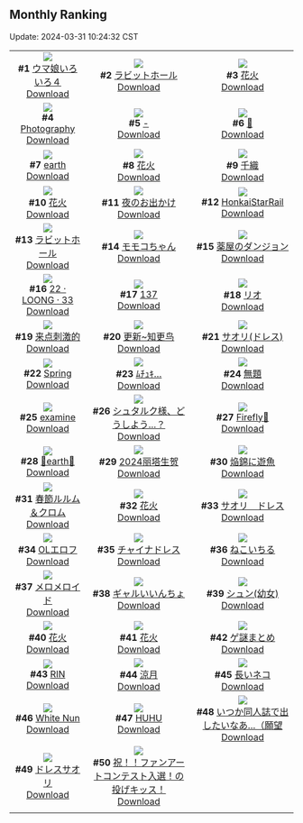 ## Monthly Ranking
Update: 2024-03-31 10:24:32 CST

|      |      |      |
| :----: | :----: | :----: |
| ![](https://i.pixiv.re/c/240x480/img-master/img/2024/03/02/04/13/40/116540853_p0_master1200.jpg)<br>**#1** [ウマ娘いろいろ４](https://www.pixiv.net/artworks/116540853)<br>[Download](https://i.pixiv.re/img-original/img/2024/03/02/04/13/40/116540853_p0.jpg) | ![](https://i.pixiv.re/c/240x480/img-master/img/2024/03/02/15/27/19/116551369_p0_master1200.jpg)<br>**#2** [ラビットホール](https://www.pixiv.net/artworks/116551369)<br>[Download](https://i.pixiv.re/img-original/img/2024/03/02/15/27/19/116551369_p0.png) | ![](https://i.pixiv.re/c/240x480/img-master/img/2024/03/02/01/09/04/116537863_p0_master1200.jpg)<br>**#3** [花火](https://www.pixiv.net/artworks/116537863)<br>[Download](https://i.pixiv.re/img-original/img/2024/03/02/01/09/04/116537863_p0.jpg) |
| ![](https://i.pixiv.re/c/240x480/img-master/img/2024/03/02/13/00/19/116548550_p0_master1200.jpg)<br>**#4** [Photography](https://www.pixiv.net/artworks/116548550)<br>[Download](https://i.pixiv.re/img-original/img/2024/03/02/13/00/19/116548550_p0.jpg) | ![](https://i.pixiv.re/c/240x480/img-master/img/2024/03/02/00/00/14/116535461_p0_master1200.jpg)<br>**#5** [-](https://www.pixiv.net/artworks/116535461)<br>[Download](https://i.pixiv.re/img-original/img/2024/03/02/00/00/14/116535461_p0.jpg) | ![](https://i.pixiv.re/c/240x480/img-master/img/2024/03/02/01/00/24/116537645_p0_master1200.jpg)<br>**#6** [🦋](https://www.pixiv.net/artworks/116537645)<br>[Download](https://i.pixiv.re/img-original/img/2024/03/02/01/00/24/116537645_p0.jpg) |
| ![](https://i.pixiv.re/c/240x480/img-master/img/2024/03/02/00/00/24/116535516_p0_master1200.jpg)<br>**#7** [earth](https://www.pixiv.net/artworks/116535516)<br>[Download](https://i.pixiv.re/img-original/img/2024/03/02/00/00/24/116535516_p0.png) | ![](https://i.pixiv.re/c/240x480/img-master/img/2024/03/04/00/00/14/116602028_p0_master1200.jpg)<br>**#8** [花火](https://www.pixiv.net/artworks/116602028)<br>[Download](https://i.pixiv.re/img-original/img/2024/03/04/00/00/14/116602028_p0.png) | ![](https://i.pixiv.re/c/240x480/img-master/img/2024/03/02/00/03/45/116535866_p0_master1200.jpg)<br>**#9** [千織](https://www.pixiv.net/artworks/116535866)<br>[Download](https://i.pixiv.re/img-original/img/2024/03/02/00/03/45/116535866_p0.jpg) |
| ![](https://i.pixiv.re/c/240x480/img-master/img/2024/03/01/00/00/22/116507091_p0_master1200.jpg)<br>**#10** [花火](https://www.pixiv.net/artworks/116507091)<br>[Download](https://i.pixiv.re/img-original/img/2024/03/01/00/00/22/116507091_p0.jpg) | ![](https://i.pixiv.re/c/240x480/img-master/img/2024/03/03/00/00/17/116566545_p0_master1200.jpg)<br>**#11** [夜のお出かけ](https://www.pixiv.net/artworks/116566545)<br>[Download](https://i.pixiv.re/img-original/img/2024/03/03/00/00/17/116566545_p0.jpg) | ![](https://i.pixiv.re/c/240x480/img-master/img/2024/03/02/20/41/56/116559636_p0_master1200.jpg)<br>**#12** [HonkaiStarRail](https://www.pixiv.net/artworks/116559636)<br>[Download](https://i.pixiv.re/img-original/img/2024/03/02/20/41/56/116559636_p0.jpg) |
| ![](https://i.pixiv.re/c/240x480/img-master/img/2024/03/04/18/32/17/116619813_p0_master1200.jpg)<br>**#13** [ラビットホール](https://www.pixiv.net/artworks/116619813)<br>[Download](https://i.pixiv.re/img-original/img/2024/03/04/18/32/17/116619813_p0.png) | ![](https://i.pixiv.re/c/240x480/img-master/img/2024/03/03/00/00/55/116566728_p0_master1200.jpg)<br>**#14** [モモコちゃん](https://www.pixiv.net/artworks/116566728)<br>[Download](https://i.pixiv.re/img-original/img/2024/03/03/00/00/55/116566728_p0.jpg) | ![](https://i.pixiv.re/c/240x480/img-master/img/2024/03/02/01/18/18/116538086_p0_master1200.jpg)<br>**#15** [薬屋のダンジョン](https://www.pixiv.net/artworks/116538086)<br>[Download](https://i.pixiv.re/img-original/img/2024/03/02/01/18/18/116538086_p0.jpg) |
| ![](https://i.pixiv.re/c/240x480/img-master/img/2024/03/02/01/30/16/116538352_p0_master1200.jpg)<br>**#16** [22 · LOONG · 33](https://www.pixiv.net/artworks/116538352)<br>[Download](https://i.pixiv.re/img-original/img/2024/03/02/01/30/16/116538352_p0.jpg) | ![](https://i.pixiv.re/c/240x480/img-master/img/2024/03/02/11/35/39/116546794_p0_master1200.jpg)<br>**#17** [137](https://www.pixiv.net/artworks/116546794)<br>[Download](https://i.pixiv.re/img-original/img/2024/03/02/11/35/39/116546794_p0.jpg) | ![](https://i.pixiv.re/c/240x480/img-master/img/2024/03/03/00/00/37/116566646_p0_master1200.jpg)<br>**#18** [リオ](https://www.pixiv.net/artworks/116566646)<br>[Download](https://i.pixiv.re/img-original/img/2024/03/03/00/00/37/116566646_p0.jpg) |
| ![](https://i.pixiv.re/c/240x480/img-master/img/2024/03/02/01/44/30/116538651_p0_master1200.jpg)<br>**#19** [来点刺激的](https://www.pixiv.net/artworks/116538651)<br>[Download](https://i.pixiv.re/img-original/img/2024/03/02/01/44/30/116538651_p0.jpg) | ![](https://i.pixiv.re/c/240x480/img-master/img/2024/03/02/01/25/22/116538238_p0_master1200.jpg)<br>**#20** [更新~知更鸟](https://www.pixiv.net/artworks/116538238)<br>[Download](https://i.pixiv.re/img-original/img/2024/03/02/01/25/22/116538238_p0.jpg) | ![](https://i.pixiv.re/c/240x480/img-master/img/2024/03/02/15/32/06/116551477_p0_master1200.jpg)<br>**#21** [サオリ(ドレス)](https://www.pixiv.net/artworks/116551477)<br>[Download](https://i.pixiv.re/img-original/img/2024/03/02/15/32/06/116551477_p0.jpg) |
| ![](https://i.pixiv.re/c/240x480/img-master/img/2024/03/03/07/01/37/116570030_p0_master1200.jpg)<br>**#22** [Spring](https://www.pixiv.net/artworks/116570030)<br>[Download](https://i.pixiv.re/img-original/img/2024/03/03/07/01/37/116570030_p0.png) | ![](https://i.pixiv.re/c/240x480/img-master/img/2024/03/02/00/00/11/116535441_p0_master1200.jpg)<br>**#23** [ﾑﾁｭｷ…](https://www.pixiv.net/artworks/116535441)<br>[Download](https://i.pixiv.re/img-original/img/2024/03/02/00/00/11/116535441_p0.png) | ![](https://i.pixiv.re/c/240x480/img-master/img/2024/03/03/16/33/06/116586172_p0_master1200.jpg)<br>**#24** [無題](https://www.pixiv.net/artworks/116586172)<br>[Download](https://i.pixiv.re/img-original/img/2024/03/03/16/33/06/116586172_p0.jpg) |
| ![](https://i.pixiv.re/c/240x480/img-master/img/2024/03/01/21/31/55/116530525_p0_master1200.jpg)<br>**#25** [examine](https://www.pixiv.net/artworks/116530525)<br>[Download](https://i.pixiv.re/img-original/img/2024/03/01/21/31/55/116530525_p0.png) | ![](https://i.pixiv.re/c/240x480/img-master/img/2024/03/04/20/57/36/116623767_p0_master1200.jpg)<br>**#26** [シュタルク様、どうしよう…？](https://www.pixiv.net/artworks/116623767)<br>[Download](https://i.pixiv.re/img-original/img/2024/03/04/20/57/36/116623767_p0.jpg) | ![](https://i.pixiv.re/c/240x480/img-master/img/2024/03/05/11/39/15/116535823_p0_master1200.jpg)<br>**#27** [Firefly🌠](https://www.pixiv.net/artworks/116535823)<br>[Download](https://i.pixiv.re/img-original/img/2024/03/05/11/39/15/116535823_p0.png) |
| ![](https://i.pixiv.re/c/240x480/img-master/img/2024/02/29/00/00/23/116478177_p0_master1200.jpg)<br>**#28** [💐earth💐](https://www.pixiv.net/artworks/116478177)<br>[Download](https://i.pixiv.re/img-original/img/2024/02/29/00/00/23/116478177_p0.png) | ![](https://i.pixiv.re/c/240x480/img-master/img/2024/03/01/01/02/01/116509457_p0_master1200.jpg)<br>**#29** [2024丽塔生贺](https://www.pixiv.net/artworks/116509457)<br>[Download](https://i.pixiv.re/img-original/img/2024/03/01/01/02/01/116509457_p0.jpg) | ![](https://i.pixiv.re/c/240x480/img-master/img/2024/03/28/07/46/09/116526272_p0_master1200.jpg)<br>**#30** [焔錦に遊魚](https://www.pixiv.net/artworks/116526272)<br>[Download](https://i.pixiv.re/img-original/img/2024/03/28/07/46/09/116526272_p0.png) |
| ![](https://i.pixiv.re/c/240x480/img-master/img/2024/02/29/23/05/51/116504907_p0_master1200.jpg)<br>**#31** [春節ルルム＆クロム](https://www.pixiv.net/artworks/116504907)<br>[Download](https://i.pixiv.re/img-original/img/2024/02/29/23/05/51/116504907_p0.jpg) | ![](https://i.pixiv.re/c/240x480/img-master/img/2024/03/02/23/45/24/116555813_p0_master1200.jpg)<br>**#32** [花火](https://www.pixiv.net/artworks/116555813)<br>[Download](https://i.pixiv.re/img-original/img/2024/03/02/23/45/24/116555813_p0.jpg) | ![](https://i.pixiv.re/c/240x480/img-master/img/2024/03/03/08/00/03/116575148_p0_master1200.jpg)<br>**#33** [サオリ　ドレス](https://www.pixiv.net/artworks/116575148)<br>[Download](https://i.pixiv.re/img-original/img/2024/03/03/08/00/03/116575148_p0.jpg) |
| ![](https://i.pixiv.re/c/240x480/img-master/img/2024/03/04/03/58/49/116607226_p0_master1200.jpg)<br>**#34** [OLエロフ](https://www.pixiv.net/artworks/116607226)<br>[Download](https://i.pixiv.re/img-original/img/2024/03/04/03/58/49/116607226_p0.png) | ![](https://i.pixiv.re/c/240x480/img-master/img/2024/03/02/00/00/22/116535502_p0_master1200.jpg)<br>**#35** [チャイナドレス](https://www.pixiv.net/artworks/116535502)<br>[Download](https://i.pixiv.re/img-original/img/2024/03/02/00/00/22/116535502_p0.jpg) | ![](https://i.pixiv.re/c/240x480/img-master/img/2024/03/02/20/59/49/116560104_p0_master1200.jpg)<br>**#36** [ねこいちる](https://www.pixiv.net/artworks/116560104)<br>[Download](https://i.pixiv.re/img-original/img/2024/03/02/20/59/49/116560104_p0.png) |
| ![](https://i.pixiv.re/c/240x480/img-master/img/2024/03/03/19/03/20/116590632_p0_master1200.jpg)<br>**#37** [メロメロイド](https://www.pixiv.net/artworks/116590632)<br>[Download](https://i.pixiv.re/img-original/img/2024/03/03/19/03/20/116590632_p0.png) | ![](https://i.pixiv.re/c/240x480/img-master/img/2024/03/02/18/00/09/116554973_p0_master1200.jpg)<br>**#38** [ギャルいいんちょ](https://www.pixiv.net/artworks/116554973)<br>[Download](https://i.pixiv.re/img-original/img/2024/03/02/18/00/09/116554973_p0.jpg) | ![](https://i.pixiv.re/c/240x480/img-master/img/2024/03/02/00/00/16/116535469_p0_master1200.jpg)<br>**#39** [シュン(幼女)](https://www.pixiv.net/artworks/116535469)<br>[Download](https://i.pixiv.re/img-original/img/2024/03/02/00/00/16/116535469_p0.png) |
| ![](https://i.pixiv.re/c/240x480/img-master/img/2024/03/04/18/18/04/116619468_p0_master1200.jpg)<br>**#40** [花火](https://www.pixiv.net/artworks/116619468)<br>[Download](https://i.pixiv.re/img-original/img/2024/03/04/18/18/04/116619468_p0.png) | ![](https://i.pixiv.re/c/240x480/img-master/img/2024/03/02/00/02/19/116535772_p0_master1200.jpg)<br>**#41** [花火](https://www.pixiv.net/artworks/116535772)<br>[Download](https://i.pixiv.re/img-original/img/2024/03/02/00/02/19/116535772_p0.jpg) | ![](https://i.pixiv.re/c/240x480/img-master/img/2024/03/02/12/37/44/116548085_p0_master1200.jpg)<br>**#42** [ゲ謎まとめ](https://www.pixiv.net/artworks/116548085)<br>[Download](https://i.pixiv.re/img-original/img/2024/03/02/12/37/44/116548085_p0.png) |
| ![](https://i.pixiv.re/c/240x480/img-master/img/2024/03/04/00/01/38/116602327_p0_master1200.jpg)<br>**#43** [RIN](https://www.pixiv.net/artworks/116602327)<br>[Download](https://i.pixiv.re/img-original/img/2024/03/04/00/01/38/116602327_p0.png) | ![](https://i.pixiv.re/c/240x480/img-master/img/2024/03/02/12/39/54/116548121_p0_master1200.jpg)<br>**#44** [涼月](https://www.pixiv.net/artworks/116548121)<br>[Download](https://i.pixiv.re/img-original/img/2024/03/02/12/39/54/116548121_p0.png) | ![](https://i.pixiv.re/c/240x480/img-master/img/2024/02/29/20/48/03/116499858_p0_master1200.jpg)<br>**#45** [長いネコ](https://www.pixiv.net/artworks/116499858)<br>[Download](https://i.pixiv.re/img-original/img/2024/02/29/20/48/03/116499858_p0.png) |
| ![](https://i.pixiv.re/c/240x480/img-master/img/2024/03/01/00/00/45/116507193_p0_master1200.jpg)<br>**#46** [White Nun](https://www.pixiv.net/artworks/116507193)<br>[Download](https://i.pixiv.re/img-original/img/2024/03/01/00/00/45/116507193_p0.png) | ![](https://i.pixiv.re/c/240x480/img-master/img/2024/03/02/02/32/21/116539494_p0_master1200.jpg)<br>**#47** [HUHU](https://www.pixiv.net/artworks/116539494)<br>[Download](https://i.pixiv.re/img-original/img/2024/03/02/02/32/21/116539494_p0.png) | ![](https://i.pixiv.re/c/240x480/img-master/img/2024/03/02/19/08/50/116556970_p0_master1200.jpg)<br>**#48** [いつか同人誌で出したいなあ…（願望](https://www.pixiv.net/artworks/116556970)<br>[Download](https://i.pixiv.re/img-original/img/2024/03/02/19/08/50/116556970_p0.jpg) |
| ![](https://i.pixiv.re/c/240x480/img-master/img/2024/03/01/03/21/32/116511901_p0_master1200.jpg)<br>**#49** [ドレスサオリ](https://www.pixiv.net/artworks/116511901)<br>[Download](https://i.pixiv.re/img-original/img/2024/03/01/03/21/32/116511901_p0.png) | ![](https://i.pixiv.re/c/240x480/img-master/img/2024/03/03/22/00/27/116597237_p0_master1200.jpg)<br>**#50** [祝！！ファンアートコンテスト入選！の投げキッス！](https://www.pixiv.net/artworks/116597237)<br>[Download](https://i.pixiv.re/img-original/img/2024/03/03/22/00/27/116597237_p0.jpg) |
|      |
